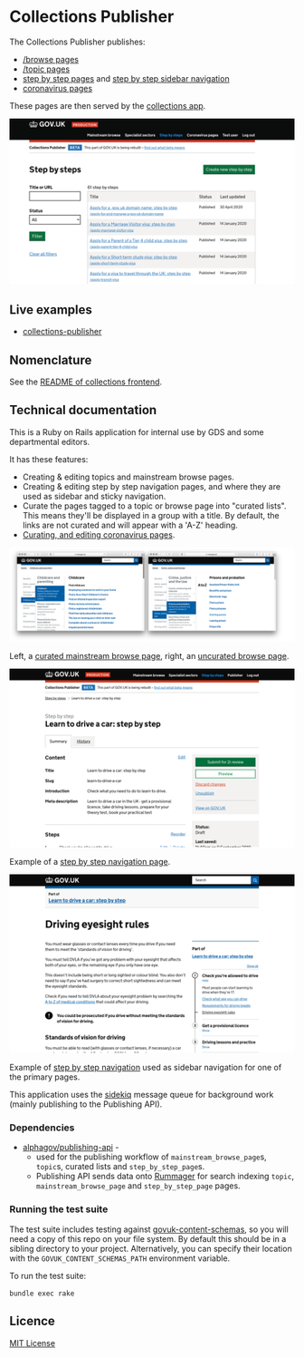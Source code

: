 # Collections Publisher

The Collections Publisher publishes:

- [/browse pages](https://www.gov.uk/browse/births-deaths-marriages/register-offices)
- [/topic pages](https://www.gov.uk/topic/business-enterprise/export-finance)
- [step by step pages](https://www.gov.uk/learn-to-drive-a-car) and [step by step sidebar navigation](https://www.gov.uk/driving-eyesight-rules)
- [coronavirus pages](https://www.gov.uk/coronavirus)

These pages are then served by the [collections app](https://github.com/alphagov/collections).

![Screenshot of Collections Publisher](docs/screenshot.png)

## Live examples

- [collections-publisher](https://collections-publisher.publishing.service.gov.uk/)

## Nomenclature

See the [README of collections frontend](https://github.com/alphagov/collections).

## Technical documentation

This is a Ruby on Rails application for internal use by GDS and some departmental editors.

It has these features:

- Creating & editing topics and mainstream browse pages.
- Creating & editing step by step navigation pages, and where they are used as sidebar and sticky navigation.
- Curate the pages tagged to a topic or browse page into "curated lists". This means they'll be displayed in a group with a title. By default, the links are not curated and will appear with a 'A-Z' heading.
- [Curating, and editing coronavirus pages](docs/coronavirus_page_publishing_tool.md).

![Screenshot of curated and non-curated pages](docs/screenshot-curated-topics.png)

Left, a [curated mainstream browse page](https://www.gov.uk/browse/childcare-parenting/childcare), right, an [uncurated browse page](https://www.gov.uk/browse/justice/prisons-probation).

![Screenshot of a step by step navigation page](docs/screenshot-step-by-step-page.png)

Example of a [step by step navigation page](https://www.gov.uk/learn-to-drive-a-car).

![Screenshot of step by step navigation sidebar](docs/screenshot-step-by-step-sidebar-navigation.png)

Example of [step by step navigation](https://www.gov.uk/driving-eyesight-rules) used as sidebar navigation for one of the primary pages.

This application uses the [sidekiq](http://sidekiq.org/) message queue for background work (mainly publishing to the Publishing API).

### Dependencies

- [alphagov/publishing-api](https://github.com/alphagov/publishing-api) -
  - used for the publishing workflow of `mainstream_browse_page`s, `topic`s, curated lists and `step_by_step_page`s.
  - Publishing API sends data onto [Rummager](https://github.com/alphagov/rummager) for search indexing `topic`, `mainstream_browse_page` and `step_by_step_page` pages.

### Running the test suite

The test suite includes testing against
[govuk-content-schemas](http://github.com/alphagov/govuk-content-schemas), so
you will need a copy of this repo on your file system. By default this should
be in a sibling directory to your project. Alternatively, you can specify their
location with the `GOVUK_CONTENT_SCHEMAS_PATH` environment variable.

To run the test suite:

```
bundle exec rake
```

## Licence

[MIT License](LICENSE.txt)
